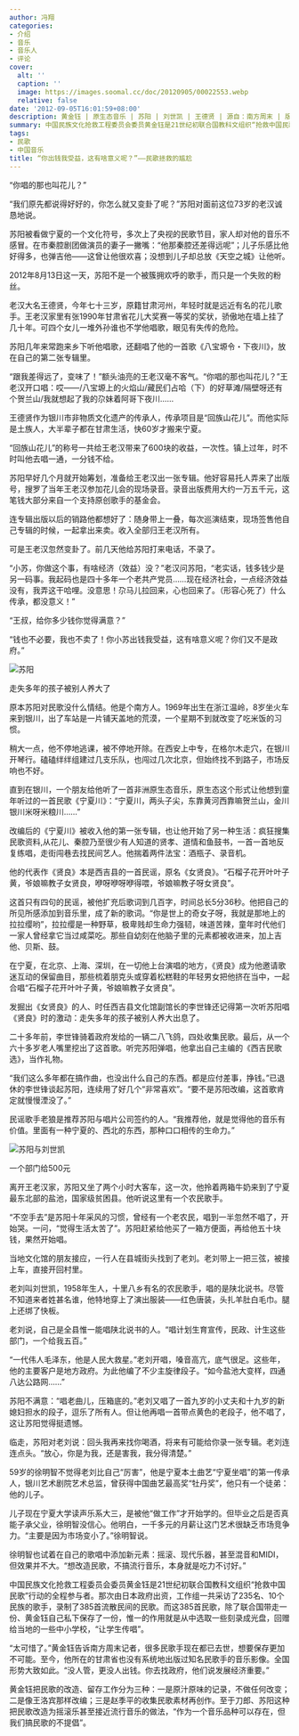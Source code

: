 ```yaml
---
author: 冯翔
categories:
- 介绍
- 音乐
- 音乐人
- 评论
cover:
  alt: ''
  caption: ''
  image: https://images.soomal.cc/doc/20120905/00022553.webp
  relative: false
date: '2012-09-05T16:01:59+08:00'
description: 黄金钰 | 原生态音乐 | 苏阳 | 刘世凯 | 王德贤 | 源自：南方周末 | 版权：转载 |  平均/总评分：09.00/18
summary: 中国民族文化抢救工程委员会委员黄金钰是21世纪初联合国教科文组织“抢救中国民歌”行动的全程参与者。那次由日本政府出资，工作组一共采访了235名、10个民族的歌手，录制了385首流散民间的民歌。而这385首民歌，除了联合国带走一份、黄金钰自己私下保存了一份，惟一的作用就是从中选取一些刻录成光盘……
tags:
- 民歌
- 中国音乐
title: “你出钱我受益，这有啥意义呢？”――民歌拯救的尴尬
---
```


“你唱的那也叫花儿？”



“我们原先都说得好好的，你怎么就又变卦了呢？”苏阳对面前这位73岁的老汉诚恳地说。

苏阳被看做宁夏的一个文化符号，多次上了央视的民歌节目，家人却对他的音乐不感冒。在市秦腔剧团做演员的妻子一撇嘴：“他那秦腔还差得远呢”；儿子乐感比他好得多，也弹吉他――这曾让他很欢喜；没想到儿子却总放《天空之城》让他听。

2012年8月13日这一天，苏阳不是一个被簇拥欢呼的歌手，而只是一个失败的粉丝。

老汉大名王德贤，今年七十三岁，原籍甘肃河州，年轻时就是远近有名的花儿歌手。王老汉家里有张1990年甘肃省花儿大奖赛一等奖的奖状，骄傲地在墙上挂了几十年。可四个女儿一堆外孙谁也不学他唱歌，眼见有失传的危险。

苏阳几年来常跑来乡下听他唱歌，还翻唱了他的一首歌《八宝塬令・下夜川》，放在自己的第二张专辑里。

“跟我差得远了，变味了！”额头油亮的王老汉毫不客气。“你唱的那也叫花儿？”王老汉开口唱：哎――/八宝塬上的火焰山/藏民们占哈（下）的好草滩/隔壁呀还有个贺兰山/我就想起了我的尕妹着阿哥下夜川……

王德贤作为银川市非物质文化遗产的传承人，传承项目是“回族山花儿”。而他实际是土族人，大半辈子都在甘肃生活，快60岁才搬来宁夏。

“回族山花儿”的称号一共给王老汉带来了600块的收益，一次性。镇上过年，时不时叫他去唱一通，一分钱不给。

苏阳早好几个月就开始筹划，准备给王老汉出一张专辑。他好容易托人弄来了出版号，搜罗了当年王老汉参加花儿会的现场录音。录音出版费用大约一万五千元，这笔钱大部分来自一个支持原创歌手的基金会。

连专辑出版以后的销路他都想好了：随身带上一叠，每次巡演结束，现场签售他自己专辑的时候，一起拿出来卖。收入全部归王老汉所有。

可是王老汉忽然变卦了。前几天他给苏阳打来电话，不录了。

“小苏，你做这个事，有啥经济（效益）没？”老汉问苏阳，“老实话，钱多钱少是另一码事。我起码也是四十多年一个老共产党员……现在经济社会，一点经济效益没有，我弄这干哈哩。没意思！尕马儿拉回来，心也回来了。（形容心死了）什么传承，都没意义！”

“王叔，给你多少钱你觉得满意？”

“钱也不必要，我也不卖了！你小苏出钱我受益，这有啥意义呢？你们又不是政府。”

![苏阳](https://images.soomal.cc/doc/20120905/00022552.webp)





走失多年的孩子被别人养大了

原本苏阳对民歌没什么情结。他是个南方人。1969年出生在浙江温岭，8岁坐火车来到银川，出了车站是一片铺天盖地的荒漠，一个星期不到就改变了吃米饭的习惯。

稍大一点，他不停地逃课，被不停地开除。在西安上中专，在格尔木走穴，在银川开琴行。磕磕绊绊组建过几支乐队，也闯过几次北京，但始终找不到路子，市场反响也不好。

直到在银川，一个朋友给他听了一首非洲原生态音乐，原生态这个形式让他想到童年听过的一首民歌《宁夏川》：“宁夏川，两头子尖，东靠黄河西靠嘛贺兰山，金川银川米呀米粮川……”

改编后的《宁夏川》被收入他的第一张专辑，也让他开始了另一种生活：疯狂搜集民歌资料,从花儿、秦腔乃至很少有人知道的贤孝、道情和鱼鼓书，一首一首地反复练唱，走街闯巷去找民间艺人。他揣着两件法宝：酒瓶子、录音机。

他的代表作《贤良》本是西吉县的一首民谣，原名《女贤良》。“石榴子花开叶叶子黄，爷娘嘛教子女贤良，咿呀咿呀咿得喂，爷娘嘛教子呀女贤良”。

这首只有四句的民谣，被他扩充后歌词到几百字，时间总长5分36秒。他把自己的所见所感添加到音乐里，成了新的歌词。“你是世上的奇女子呀，我就是那地上的拉拉缨哟”，拉拉缨是一种野草，极卑贱却生命力强韧，味道苦辣，童年时代他们一家人曾经拿它当过咸菜吃。那些自幼刻在他脑子里的元素都被收进来，加上吉他、贝斯、鼓。

在宁夏，在北京、上海、深圳，在一切他上台演唱的地方，《贤良》成为他邀请歌迷互动的保留曲目，那些梳着朋克头或穿着松糕鞋的年轻男女把他挤在当中，一起合唱“石榴子花开叶叶子黄，爷娘嘛教子女贤良”。

发掘出《女贤良》的人、时任西吉县文化馆副馆长的李世锋还记得第一次听苏阳唱《贤良》时的激动：走失多年的孩子被别人养大出息了。

二十多年前，李世锋骑着政府发给的一辆二八飞鸽，四处收集民歌。最后，从一个六十多岁老人嘴里挖出了这首歌。听完苏阳弹唱，他拿出自己主编的《西吉民歌选》，当作礼物。

“我们这么多年都在搞作曲，也没出什么自己的东西。都是应付差事，挣钱。”已退休的李世锋谈起苏阳，连续用了好几个“非常喜欢”。“要不是苏阳改编，这首歌肯定就慢慢湮没了。”

民谣歌手老狼是推荐苏阳与唱片公司签约的人。“我推荐他，就是觉得他的音乐有价值。里面有一种宁夏的、西北的东西，那种口口相传的生命力。”

![苏阳与刘世凯](https://images.soomal.cc/doc/20120905/00022553.webp)





一个部门给500元

离开王老汉家，苏阳又坐了两个小时大客车，这一次，他拎着两箱牛奶来到了宁夏最东北部的盐池，国家级贫困县。他听说这里有一个农民歌手。

“不空手去”是苏阳十年采风的习惯，曾经有一个老农民，唱到一半忽然不唱了，开始哭。一问，“觉得生活太苦了”。苏阳赶紧给他买了一箱方便面，再给他五十块钱，果然开始唱。

当地文化馆的朋友接应，一行人在县城街头找到了老刘。老刘带上一把三弦，被接上车，直接开回村里。

老刘叫刘世凯，1958年生人，十里八乡有名的农民歌手，唱的是陕北说书。尽管不知道来者姓甚名谁，他特地穿上了演出服装――红色唐装，头扎羊肚白毛巾。腿上还绑了快板。

老刘说，自己是全县惟一能唱陕北说书的人。“唱计划生育宣传，民政、计生这些部门，一个给我五百。”

“一代伟人毛泽东，他是人民大救星。”老刘开唱，嗓音高亢，底气很足。这些年，他的主要客户是地方政府。为此他编了不少主旋律段子。“如今盐池大变样，四通八达公路网……”

苏阳不满意：“唱老曲儿，压箱底的。”老刘又唱了一首九岁的小丈夫和十九岁的新媳妇担水的段子，逗乐了所有人。但让他再唱一首带点黄色的老段子，他不唱了，这让苏阳觉得挺遗憾。

临走，苏阳对老刘说：回头我再来找你喝酒，将来有可能给你录一张专辑。老刘连连点头。“放心，你是为我，还是害我，我分得清楚。”

59岁的徐明智不觉得老刘比自己“厉害”，他是宁夏本土曲艺“宁夏坐唱”的第一传承人，银川艺术剧院艺术总监，曾获得中国曲艺最高奖“牡丹奖”，他只有一个徒弟：他的儿子。

儿子现在宁夏大学读声乐系大三，是被他“做工作”才开始学的。但毕业之后是否真能子承父业，徐明智没信心。他明白，一千多元的月薪让这门艺术很缺乏市场竞争力。“主要是因为市场变小了。”徐明智说。

徐明智也试着在自己的歌唱中添加新元素：摇滚、现代乐器，甚至混音和MIDI，但效果并不大。“想改造民歌，不搞流行音乐，本身就是吃力不讨好。”

中国民族文化抢救工程委员会委员黄金钰是21世纪初联合国教科文组织“抢救中国民歌”行动的全程参与者。那次由日本政府出资，工作组一共采访了235名、10个民族的歌手，录制了385首流散民间的民歌。而这385首民歌，除了联合国带走一份、黄金钰自己私下保存了一份，惟一的作用就是从中选取一些刻录成光盘，回赠给当地的一些中小学校，“让学生传唱”。

“太可惜了。”黄金钰告诉南方周末记者，很多民歌手现在都已去世，想要保存更加不可能。至今，他所在的甘肃省也没有系统地出版过知名民歌手的音乐影像。全国形势大致如此。“没人管，更没人出钱。你去找政府，他们说发展经济重要。”

黄金钰把民歌的改造、留存工作分为三种：一是原汁原味的记录，不做任何改变；二是像王洛宾那样改编；三是赵季平的收集民歌素材再创作。至于刀郎、苏阳这种把民歌改造为摇滚乐甚至接近流行音乐的做法，“作为一个音乐品种可以存在，但我们搞民歌的不提倡”。